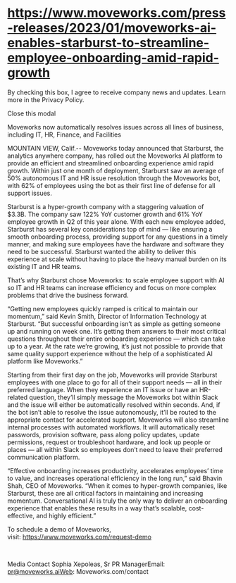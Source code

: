 # https://www.moveworks.com/press-releases/2023/01/moveworks-ai-enables-starburst-to-streamline-employee-onboarding-amid-rapid-growth

By checking this box, I agree to receive company news and updates. Learn more in the Privacy Policy.







  Close this modal
  


Moveworks now automatically resolves issues across all lines of business, including IT, HR, Finance, and Facilities

MOUNTAIN VIEW, Calif.-- Moveworks today announced that Starburst, the analytics anywhere company, has rolled out the Moveworks AI platform to provide an efficient and streamlined onboarding experience amid rapid growth. Within just one month of deployment, Starburst saw an average of 50% autonomous IT and HR issue resolution through the Moveworks bot, with 62% of employees using the bot as their first line of defense for all support issues.

Starburst is a hyper-growth company with a staggering valuation of $3.3B. The company saw 122% YoY customer growth and 61% YoY employee growth in Q2 of this year alone. With each new employee added, Starburst has several key considerations top of mind — like ensuring a smooth onboarding process, providing support for any questions in a timely manner, and making sure employees have the hardware and software they need to be successful. Starburst wanted the ability to deliver this experience at scale without having to place the heavy manual burden on its existing IT and HR teams.

That’s why Starburst chose Moveworks: to scale employee support with AI so IT and HR teams can increase efficiency and focus on more complex problems that drive the business forward.

“Getting new employees quickly ramped is critical to maintain our momentum,” said Kevin Smith, Director of Information Technology at Starburst. “But successful onboarding isn’t as simple as getting someone up and running on week one. It’s getting them answers to their most critical questions throughout their entire onboarding experience — which can take up to a year. At the rate we’re growing, it’s just not possible to provide that same quality support experience without the help of a sophisticated AI platform like Moveworks.”

Starting from their first day on the job, Moveworks will provide Starburst employees with one place to go for all of their support needs — all in their preferred language. When they experience an IT issue or have an HR-related question, they’ll simply message the Moveworks bot within Slack and the issue will either be automatically resolved within seconds. And, if the bot isn’t able to resolve the issue autonomously, it’ll be routed to the appropriate contact for accelerated support. Moveworks will also streamline internal processes with automated workflows. It will automatically reset passwords, provision software, pass along policy updates, update permissions, request or troubleshoot hardware, and look up people or places — all within Slack so employees don’t need to leave their preferred communication platform.

“Effective onboarding increases productivity, accelerates employees’ time to value, and increases operational efficiency in the long run,” said Bhavin Shah, CEO of Moveworks. “When it comes to hyper-growth companies, like Starburst, these are all critical factors in maintaining and increasing momentum. Conversational AI is truly the only way to deliver an onboarding experience that enables these results in a way that’s scalable, cost-effective, and highly efficient.”

To schedule a demo of Moveworks, visit: https://www.moveworks.com/request-demo

 

Media Contact Sophia Xepoleas, Sr PR ManagerEmail: pr@moveworks.aiWeb: Moveworks.com/contact 

